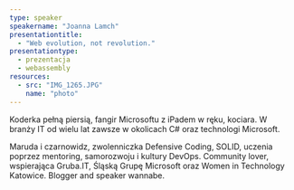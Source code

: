 ```yaml
---
type: speaker
speakername: "Joanna Lamch"
presentationtitle:
  - "Web evolution, not revolution."
presentationtype: 
  - prezentacja
  - webassembly
resources:
  - src: "IMG_1265.JPG"
    name: "photo"
---
```

Koderka pełną piersią, fangir Microsoftu z iPadem w ręku, kociara. W branży IT od wielu lat zawsze w okolicach C# oraz technologi Microsoft.

Maruda i czarnowidz, zwolenniczka Defensive Coding, SOLID, uczenia poprzez mentoring, samorozwoju i kultury DevOps. Community lover, wspierająca Gruba.IT, Śląską Grupę Microsoft oraz Women in Technology Katowice. Blogger and speaker wannabe.

